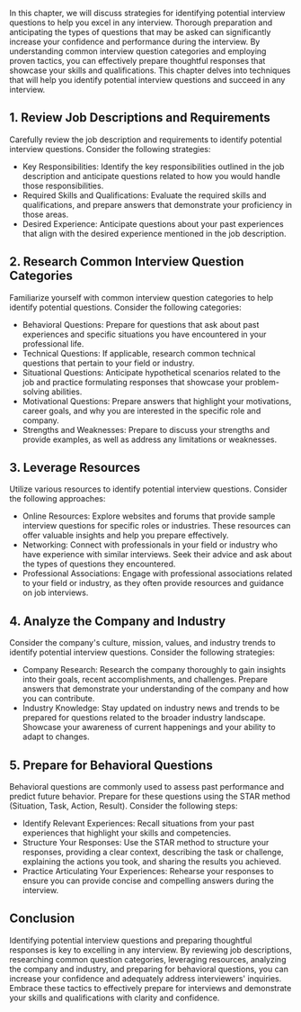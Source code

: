 
In this chapter, we will discuss strategies for identifying potential interview questions to help you excel in any interview. Thorough preparation and anticipating the types of questions that may be asked can significantly increase your confidence and performance during the interview. By understanding common interview question categories and employing proven tactics, you can effectively prepare thoughtful responses that showcase your skills and qualifications. This chapter delves into techniques that will help you identify potential interview questions and succeed in any interview.

**1. Review Job Descriptions and Requirements**
-----------------------------------------------

Carefully review the job description and requirements to identify potential interview questions. Consider the following strategies:

* Key Responsibilities: Identify the key responsibilities outlined in the job description and anticipate questions related to how you would handle those responsibilities.
* Required Skills and Qualifications: Evaluate the required skills and qualifications, and prepare answers that demonstrate your proficiency in those areas.
* Desired Experience: Anticipate questions about your past experiences that align with the desired experience mentioned in the job description.

**2. Research Common Interview Question Categories**
----------------------------------------------------

Familiarize yourself with common interview question categories to help identify potential questions. Consider the following categories:

* Behavioral Questions: Prepare for questions that ask about past experiences and specific situations you have encountered in your professional life.
* Technical Questions: If applicable, research common technical questions that pertain to your field or industry.
* Situational Questions: Anticipate hypothetical scenarios related to the job and practice formulating responses that showcase your problem-solving abilities.
* Motivational Questions: Prepare answers that highlight your motivations, career goals, and why you are interested in the specific role and company.
* Strengths and Weaknesses: Prepare to discuss your strengths and provide examples, as well as address any limitations or weaknesses.

**3. Leverage Resources**
-------------------------

Utilize various resources to identify potential interview questions. Consider the following approaches:

* Online Resources: Explore websites and forums that provide sample interview questions for specific roles or industries. These resources can offer valuable insights and help you prepare effectively.
* Networking: Connect with professionals in your field or industry who have experience with similar interviews. Seek their advice and ask about the types of questions they encountered.
* Professional Associations: Engage with professional associations related to your field or industry, as they often provide resources and guidance on job interviews.

**4. Analyze the Company and Industry**
---------------------------------------

Consider the company's culture, mission, values, and industry trends to identify potential interview questions. Consider the following strategies:

* Company Research: Research the company thoroughly to gain insights into their goals, recent accomplishments, and challenges. Prepare answers that demonstrate your understanding of the company and how you can contribute.
* Industry Knowledge: Stay updated on industry news and trends to be prepared for questions related to the broader industry landscape. Showcase your awareness of current happenings and your ability to adapt to changes.

**5. Prepare for Behavioral Questions**
---------------------------------------

Behavioral questions are commonly used to assess past performance and predict future behavior. Prepare for these questions using the STAR method (Situation, Task, Action, Result). Consider the following steps:

* Identify Relevant Experiences: Recall situations from your past experiences that highlight your skills and competencies.
* Structure Your Responses: Use the STAR method to structure your responses, providing a clear context, describing the task or challenge, explaining the actions you took, and sharing the results you achieved.
* Practice Articulating Your Experiences: Rehearse your responses to ensure you can provide concise and compelling answers during the interview.

**Conclusion**
--------------

Identifying potential interview questions and preparing thoughtful responses is key to excelling in any interview. By reviewing job descriptions, researching common question categories, leveraging resources, analyzing the company and industry, and preparing for behavioral questions, you can increase your confidence and adequately address interviewers' inquiries. Embrace these tactics to effectively prepare for interviews and demonstrate your skills and qualifications with clarity and confidence.
